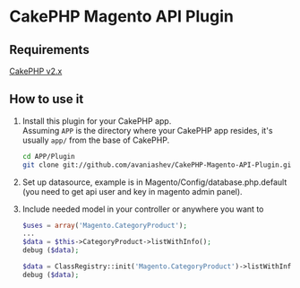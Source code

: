 CakePHP Magento API Plugin
=========================

Requirements
------------
[CakePHP v2.x](https://github.com/cakephp/cakephp)   

How to use it
-------------
1.	Install this plugin for your CakePHP app.   
	Assuming `APP` is the directory where your CakePHP app resides, it's usually `app/` from the base of CakePHP.

	```bash
	cd APP/Plugin
	git clone git://github.com/avaniashev/CakePHP-Magento-API-Plugin.git Magento
	```

1.	Set up datasource, example is in Magento/Config/database.php.default (you need to get api user and key in magento admin panel).

1.  Include needed model in your controller or anywhere you want to

	```php
	$uses = array('Magento.CategoryProduct');
	...
	$data = $this->CategoryProduct->listWithInfo();
	debug ($data);
	```

	```php
	$data = ClassRegistry::init('Magento.CategoryProduct')->listWithInfo();
	debug ($data);
	```
